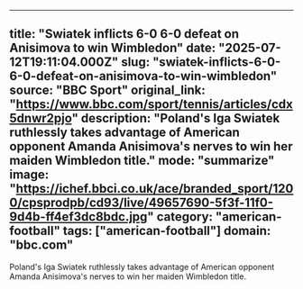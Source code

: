 ---
   title: "Swiatek inflicts 6-0 6-0 defeat on Anisimova to win Wimbledon"
   date: "2025-07-12T19:11:04.000Z"
   slug: "swiatek-inflicts-6-0-6-0-defeat-on-anisimova-to-win-wimbledon"
   source: "BBC Sport"
   original_link: "https://www.bbc.com/sport/tennis/articles/cdx5dnwr2pjo"
   description: "Poland's Iga Swiatek ruthlessly takes advantage of American opponent Amanda Anisimova's nerves to win her maiden Wimbledon title."
   mode: "summarize"
   image: "https://ichef.bbci.co.uk/ace/branded_sport/1200/cpsprodpb/cd93/live/49657690-5f3f-11f0-9d4b-ff4ef3dc8bdc.jpg"
   category: "american-football"
   tags: ["american-football"]
   domain: "bbc.com"
  ---
  Poland's Iga Swiatek ruthlessly takes advantage of American opponent Amanda Anisimova's nerves to win her maiden Wimbledon title.